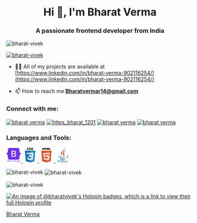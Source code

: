 <h1 align="center">Hi 👋, I'm Bharat Verma</h1>
<h3 align="center">A passionate frontend developer from India</h3>

<p align="left"> <img src="https://komarev.com/ghpvc/?username=bharat-vivek&label=Profile%20views&color=0e75b6&style=flat" alt="bharat-vivek" /> </p>

<p align="left"> <a href="https://github.com/ryo-ma/github-profile-trophy"><img src="https://github-profile-trophy.vercel.app/?username=bharat-vivek" alt="bharat-vivek" /></a> </p>

- 👨‍💻 All of my projects are available at [https://www.linkedin.com/in/bharat-verma-902116254/](https://www.linkedin.com/in/bharat-verma-902116254/)

- 📫 How to reach me **Bharatvermar14@gmail.com**

<h3 align="left">Connect with me:</h3>
<p align="left">
<a href="https://www.linkedin.com/in/bharat-verma-902116254/" target="blank"><img align="center" src="https://raw.githubusercontent.com/rahuldkjain/github-profile-readme-generator/master/src/images/icons/Social/linked-in-alt.svg" alt="bharat verma" height="30" width="40" /></a>
<a href="https://instagram.com/https_bharat_1201" target="blank"><img align="center" src="https://raw.githubusercontent.com/rahuldkjain/github-profile-readme-generator/master/src/images/icons/Social/instagram.svg" alt="https_bharat_1201" height="30" width="40" /></a>
<a href="https://www.hackerrank.com/profile/bharatvermar14" target="blank"><img align="center" src="https://raw.githubusercontent.com/rahuldkjain/github-profile-readme-generator/master/src/images/icons/Social/hackerrank.svg" alt="bharat verma" height="30" width="40" /></a>
<a href="https://leetcode.com/bharatvermar14/ target="blank"><img align="center" src="https://raw.githubusercontent.com/rahuldkjain/github-profile-readme-generator/master/src/images/icons/Social/leet-code.svg" alt="bharat verma" height="30" width="40" /></a>
</p>

              
<h3 align="left">Languages and Tools:</h3>
<p align="left"> <a href="https://getbootstrap.com" target="_blank" rel="noreferrer"> <img src="https://raw.githubusercontent.com/devicons/devicon/master/icons/bootstrap/bootstrap-plain-wordmark.svg" alt="bootstrap" width="40" height="40"/> </a> <a href="https://www.w3schools.com/css/" target="_blank" rel="noreferrer"> <img src="https://raw.githubusercontent.com/devicons/devicon/master/icons/css3/css3-original-wordmark.svg" alt="css3" width="40" height="40"/> </a> <a href="https://www.w3.org/html/" target="_blank" rel="noreferrer"> <img src="https://raw.githubusercontent.com/devicons/devicon/master/icons/html5/html5-original-wordmark.svg" alt="html5" width="40" height="40"/> </a> <a href="https://www.java.com" target="_blank" rel="noreferrer"> <img src="https://raw.githubusercontent.com/devicons/devicon/master/icons/java/java-original.svg" alt="java" width="40" height="40"/> </a> </p>

<p><img align="left" src="https://github-readme-stats.vercel.app/api/top-langs?username=bharat-vivek&show_icons=true&locale=en&layout=compact" alt="bharat-vivek" /></p>

<p>&nbsp;<img align="center" src="https://github-readme-stats.vercel.app/api?username=bharat-vivek&show_icons=true&locale=en" alt="bharat-vivek" /></p>

<p><img align="center" src="https://github-readme-streak-stats.herokuapp.com/?user=bharat-vivek&" alt="bharat-vivek" /></p>

[![An image of @bharatvivek's Holopin badges, which is a link to view their full Holopin profile](https://holopin.me/bharatvivek)](https://holopin.io/@bharatvivek)

<div class="badge-base LI-profile-badge" data-locale="en_US" data-size="medium" data-theme="dark" data-type="VERTICAL" data-vanity="bharat1201" data-version="v1"><a class="badge-base__link LI-simple-link" href="https://in.linkedin.com/in/bharat1201?trk=profile-badge">Bharat Verma</a></div>
              
